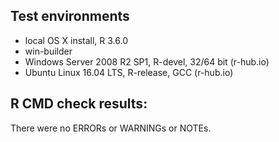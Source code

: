 ## Test environments
* local OS X install, R 3.6.0
* win-builder 
* Windows Server 2008 R2 SP1, R-devel, 32/64 bit (r-hub.io)
* Ubuntu Linux 16.04 LTS, R-release, GCC (r-hub.io)

## R CMD check results:
There were no ERRORs or WARNINGs or NOTEs.

